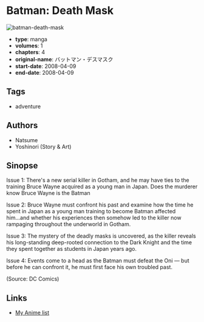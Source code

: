 # Batman: Death Mask

![batman-death-mask](https://cdn.myanimelist.net/images/manga/3/25321.jpg)

-   **type**: manga
-   **volumes**: 1
-   **chapters**: 4
-   **original-name**: バットマン・デスマスク
-   **start-date**: 2008-04-09
-   **end-date**: 2008-04-09

## Tags

-   adventure

## Authors

-   Natsume
-   Yoshinori (Story & Art)

## Sinopse

Issue 1: There's a new serial killer in Gotham, and he may have ties to the training Bruce Wayne acquired as a young man in Japan. Does the murderer know Bruce Wayne is the Batman

Issue 2: Bruce Wayne must confront his past and examine how the time he spent in Japan as a young man training to become Batman affected him...and whether his experiences then somehow led to the killer now rampaging throughout the underworld in Gotham.

Issue 3: The mystery of the deadly masks is uncovered, as the killer reveals his long-standing deep-rooted connection to the Dark Knight and the time they spent together as students in Japan years ago.

Issue 4: Events come to a head as the Batman must defeat the Oni — but before he can confront it, he must first face his own troubled past.

(Source: DC Comics)

## Links

-   [My Anime list](https://myanimelist.net/manga/5756/Batman__Death_Mask)
